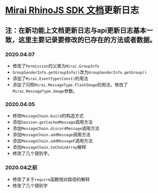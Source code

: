 # [Mirai RhinoJS SDK 文档](https://stageguard.top/p/mirai-rhinojs-sdk.html)更新日志

## 注：在新功能上文档更新日志与api更新日志基本一致，这里主要记录要修改的已存在的方法或者数据。

### 2020.04.07
* 修改了`Permission`的父类为`Mirai.GroupInfo`
* `GroupSenderInfo.getGroupInfo()`改为`GroupSenderInfo.getGroup()`
* 添加了`Mirai.EventType(Const)`的用法
* 添加了闪照`Mirai.MessageType.FlashImage`的用法，修改了`Mirai.MessageType.Image`参数。

### 2020.04.05
* 修改`MessageChain.build`的构造方式
* 添加`Session.getCachedMessage`调用方法
* 添加`MessageChain.discordMessage`调用方法
* 添加`MessageChain.addMessage`调用方法
* 添加`MessageChain.addMessageF`调用方法
* 添加`MessageChain.toChainArray`解释
* 修改了几个错别字。

### 2020.04之前
* 修改了关于`require`函数相对路径的解释
* 修改了几个错别字